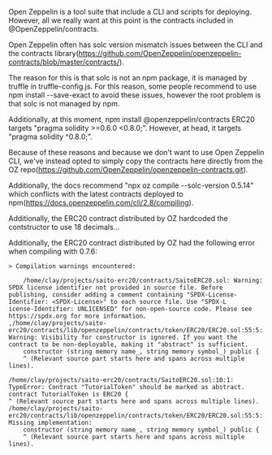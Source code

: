 Open Zeppelin is a tool suite that include a CLI and scripts for deploying. However, all we really want at this point is the contracts included in @OpenZeppelin/contracts.

Open Zeppelin often has solc version mismatch issues between the CLI and the contracts library(https://github.com/OpenZeppelin/openzeppelin-contracts/blob/master/contracts/).

The reason for this is that solc is not an npm package, it is managed by truffle in truffle-config.js. For this reason, some people recommend to use npm install --save-exact to avoid these issues, however the root problem is that solc is not managed by npm.

Additionally, at this moment, npm install @openzeppelin/contracts ERC20 targets "pragma solidity >=0.6.0 <0.8.0;". However, at head, it targets "pragma solidity ^0.8.0;".

Because of these reasons and because we don't want to use Open Zeppelin CLI, we've instead opted to simply copy the contracts here directly from the OZ repo(https://github.com/OpenZeppelin/openzeppelin-contracts.git).

Additionally, the docs recommend "npx oz compile --solc-version 0.5.14" which conflicts with the latest contracts deployed to npm(https://docs.openzeppelin.com/cli/2.8/compiling).

Additionally, the ERC20 contract distributed by OZ hardcoded the contstructor to use 18 decimals...

Additionally, the ERC20 contract distributed by OZ had the following error when compiling with 0.7.6:

```
> Compilation warnings encountered:

    /home/clay/projects/saito-erc20/contracts/SaitoERC20.sol: Warning: SPDX license identifier not provided in source file. Before publishing, consider adding a comment containing "SPDX-License-Identifier: <SPDX-License>" to each source file. Use "SPDX-L
icense-Identifier: UNLICENSED" for non-open-source code. Please see https://spdx.org for more information.
,/home/clay/projects/saito-erc20/contracts/lib/openzeppelin/contracts/token/ERC20/ERC20.sol:55:5: Warning: Visibility for constructor is ignored. If you want the contract to be non-deployable, making it "abstract" is sufficient.
    constructor (string memory name_, string memory symbol_) public {
    ^ (Relevant source part starts here and spans across multiple lines).

/home/clay/projects/saito-erc20/contracts/SaitoERC20.sol:10:1: TypeError: Contract "TutorialToken" should be marked as abstract.
contract TutorialToken is ERC20 {
^ (Relevant source part starts here and spans across multiple lines).
/home/clay/projects/saito-erc20/contracts/lib/openzeppelin/contracts/token/ERC20/ERC20.sol:55:5: Missing implementation: 
    constructor (string memory name_, string memory symbol_) public {
    ^ (Relevant source part starts here and spans across multiple lines).
```